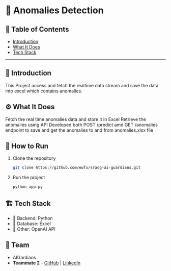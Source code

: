 # 🚀 Anomalies Detection

## 📌 Table of Contents
- [Introduction](#introduction)
- [What It Does](#what-it-does)
- [Tech Stack](#tech-stack)

---

## 🎯 Introduction
This Project access and fetch the realtime data stream and save the data into excel which contains anomalies. 

## ⚙️ What It Does
Fetch the real time anomalies data and store it in Excel
Retrieve the anomalies using API
Developed both POST /predict amd GET /anomalies endpoint to save and get the anomalies to and from anomalies.xlsx file

## 🏃 How to Run
1. Clone the repository  
   ```sh
   git clone https://github.com/ewfx/sradg-ai-guardians.git
   ```
3. Run the project  
   ```sh
   python app.py
   ```

## 🏗️ Tech Stack
- 🔹 Backend: Python
- 🔹 Database: Excel
- 🔹 Other: OpenAI API

## 👥 Team
- AIGardians
- **Teammate 2** - [GitHub](#) | [LinkedIn](#)
